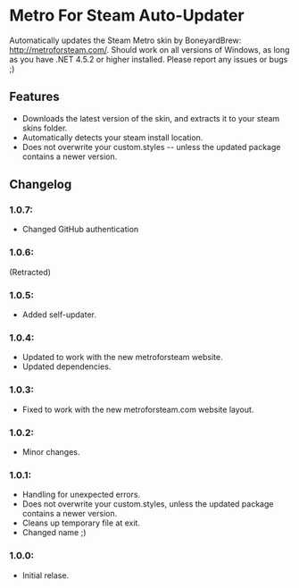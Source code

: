 # Metro For Steam Auto-Updater
Automatically updates the Steam Metro skin by BoneyardBrew: http://metroforsteam.com/. Should work on all versions of Windows, as long as you have .NET 4.5.2 or higher installed. Please report any issues or bugs ;)

## Features
- Downloads the latest version of the skin, and extracts it to your steam skins folder.
- Automatically detects your steam install location.
- Does not overwrite your custom.styles -- unless the updated package contains a newer version.

## Changelog

### 1.0.7:
- Changed GitHub authentication

### 1.0.6:
(Retracted)

### 1.0.5:
- Added self-updater.

### 1.0.4:
- Updated to work with the new metroforsteam website.
- Updated dependencies.

### 1.0.3:
- Fixed to work with the new metroforsteam.com website layout.

### 1.0.2:
- Minor changes.

### 1.0.1:
- Handling for unexpected errors.
- Does not overwrite your custom.styles, unless the updated package contains a newer version.
- Cleans up temporary file at exit.
- Changed name ;)

### 1.0.0:
- Initial relase.

